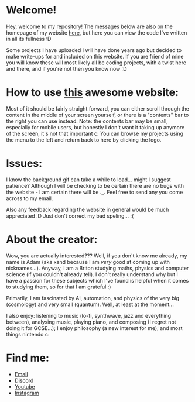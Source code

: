 # Welcome!

Hey, welcome to my repository!
The messages below are also on the homepage of my website [here](https://xandprojects.github.io/), but here you can view the code I've written in all its fullness :D

Some projects I have uploaded I will have done years ago but decided to make write-ups for and included on this website.
If you are friend of mine you will know these will most likely all be coding projects, with a twist here and there, and if you're not then you know now :D

# How to use [this](https://xandprojects.github.io/) awesome website:

Most of it should be fairly straight forward, you can either scroll through the content in the middle of your screen yourself, or there is a "contents" bar to the right you can use instead.
Note: the contents bar may be small, especially for mobile users, but honestly I don't want it taking up anymore of the screen, it's not that important c:
You can browse my projects using the menu to the left and return back to here by clicking the logo.

# Issues:

I know the background gif can take a while to load... might I suggest patience?
Although I will be checking to be certain there are no bugs with the website - I am certain there will be ._. Feel free to send any you come across to my email. 

Also any feedback regarding the website in general would be much appreciated :D 
Just don't correct my bad speling... :(

# About the creator:

Wow, you are actually interested??? 
Well, if you don't know me already, my name is Adam (aka xand because I am *very* good at coming up with nicknames...).
Anyway, I am a Briton studying maths, physics and computer science (if you couldn't already tell). 
I don't really understand why but I have a passion for these subjects which I've found is helpful when it comes to studying them, so for that I am grateful :)

Primarily, I am fascinated by AI, automation, and physics of the very big (cosmology) and very small (quantum). Well, at least at the moment... 

I also enjoy: listening to music (lo-fi, synthwave, jazz and everything between), analysing music, playing piano, and composing (I regret not doing it for GCSE...); 
I enjoy philosophy (a new interest for me); and most things nintendo c:

# Find me:

- [Email](mailto:xandprojects@gmail.com)
- [Discord](https://discord.com/users/652879574132326400)
- [Youtube](https://www.youtube.com/channel/UC-NFraumiOjcGwEOC9Y7g4g)
- [Instagram](https://www.instagram.com/___adam____________________/)